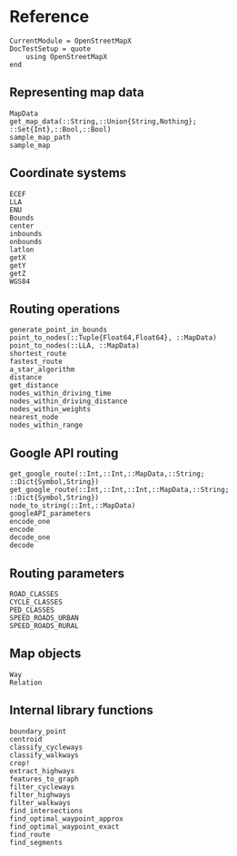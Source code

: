 Reference
=========

```@meta
CurrentModule = OpenStreetMapX
DocTestSetup = quote
    using OpenStreetMapX
end
```

Representing map data
---------------------
```@docs
MapData
get_map_data(::String,::Union{String,Nothing}; ::Set{Int},::Bool,::Bool)
sample_map_path
sample_map
```

Coordinate systems
------------------
```@docs
ECEF
LLA
ENU
Bounds
center
inbounds
onbounds
latlon
getX
getY
getZ
WGS84
```


Routing operations
------------------
```@docs
generate_point_in_bounds
point_to_nodes(::Tuple{Float64,Float64}, ::MapData)
point_to_nodes(::LLA, ::MapData)
shortest_route
fastest_route
a_star_algorithm
distance
get_distance
nodes_within_driving_time
nodes_within_driving_distance
nodes_within_weights
nearest_node
nodes_within_range
```

Google API routing
------------------
```@docs
get_google_route(::Int,::Int,::MapData,::String; ::Dict{Symbol,String})
get_google_route(::Int,::Int,::Int,::MapData,::String; ::Dict{Symbol,String})
node_to_string(::Int,::MapData)
googleAPI_parameters
encode_one
encode
decode_one
decode
```


Routing parameters
------------------
```@docs
ROAD_CLASSES
CYCLE_CLASSES
PED_CLASSES
SPEED_ROADS_URBAN
SPEED_ROADS_RURAL
```


Map objects
-----------
```@docs
Way
Relation
```

Internal library functions
--------------------------
```@docs
boundary_point
centroid
classify_cycleways
classify_walkways
crop!
extract_highways
features_to_graph
filter_cycleways
filter_highways
filter_walkways
find_intersections
find_optimal_waypoint_approx
find_optimal_waypoint_exact
find_route
find_segments
```
